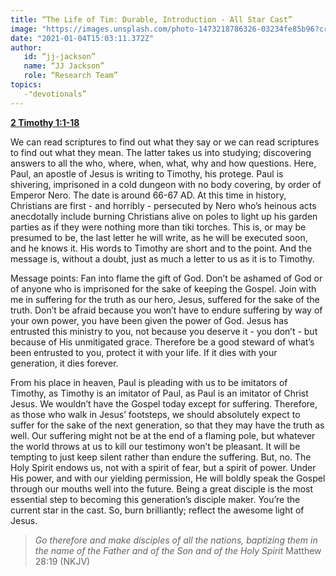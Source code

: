 ```yaml
---
title: “The Life of Tim: Durable, Introduction - All Star Cast”
image: "https://images.unsplash.com/photo-1473218786326-03234fe85b96?crop=entropy&cs=srgb&fm=jpg&ixid=MXw5NjYxfDB8MXxzZWFyY2h8NXx8QmlibGV8ZW58MHx8fA&ixlib=rb-1.2.1&q=85"
date: "2021-01-04T15:03:11.372Z"
author:
   id: “jj-jackson”
   name: “JJ Jackson”
   role: “Research Team”
topics:
   -"devotionals”
---
```

[**2 Timothy 1:1-18**][1]

We can read scriptures to find out what they say or we can read scriptures to find out what they mean. The latter takes us into studying; discovering answers to all the who, where, when, what, why and how questions. Here, Paul, an apostle of Jesus is writing to Timothy, his protege. Paul is shivering, imprisoned in a cold dungeon with no body covering, by order of Emperor Nero. The date is around 66-67 AD.  At this time in history, Christians are first - and horribly - persecuted by Nero who’s heinous acts anecdotally include burning Christians alive on poles to light up his garden parties as if they were nothing more than tiki torches. This is, or may be presumed to be, the last letter he will write, as he will be executed soon, and he knows it. His words to Timothy are short and to the point. And the message is, without a doubt, just as much a letter to us as it is to Timothy.

Message points: Fan into flame the gift of God.  Don’t be ashamed of God or of anyone who is imprisoned for the sake of keeping the Gospel. Join with me in suffering for the truth as our hero, Jesus, suffered for the sake of the truth. Don’t be afraid because you won’t have to endure suffering by way of your own power, you have been given the power of God. Jesus has entrusted this ministry to you, not because you deserve it - you don’t - but because of His unmitigated grace. Therefore be a good steward of what’s been entrusted to you, protect it with your life. If it dies with your generation, it dies forever.

From his place in heaven, Paul is pleading with us to be imitators of Timothy, as Timothy is an imitator of Paul, as Paul is an imitator of Christ Jesus. We wouldn’t have the Gospel today except for suffering. Therefore, as those who walk in Jesus’ footsteps, we should absolutely expect to suffer for the sake of the next generation, so that they may have the truth as well. Our suffering might not be at the end of a flaming pole, but whatever the world throws at us to kill our testimony won’t be pleasant. It will be tempting to just keep silent rather than endure the suffering.  But, no. The Holy Spirit endows us, not with a spirit of fear, but a spirit of power. Under His power, and with our yielding permission, He will boldly speak the Gospel through our mouths well into the future. Being a great disciple is the most essential step to becoming this generation’s disciple maker. You’re the current star in the cast. So, burn brilliantly; reflect the awesome light of Jesus.

> _Go therefore and make disciples of all the nations, baptizing them in the name of the Father and of the Son and of the Holy Spirit_ Matthew 28:19 (NKJV)

[1]: https://www.biblegateway.com/passage/?search=2+Timothy+1&version=NLT
